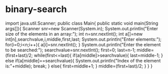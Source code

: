 # binary-search
import java.util.Scanner;
public class Main{
    public static void main(String args[]){
        Scanner snr=new Scanner(System.in);
        System.out.println("Enter size of the elements in an array:");
        int n=snr.nextInt();
        int a[]=new int[n],searchvalue,i,middle,first,last;
        System.out.println("Enter elements:");
        for(i=0;i<n;i++){
            a[i]=snr.nextInt();
        }
        System.out.println("Enter the element to be searched:");
        searchvalue=snr.nextInt();
        first=0;
        last=n-1;
        middle=(first+last)/2;
        while(first<=last){
            if(a[middle]>searchvalue){
                last=middle-1;
            }
            else if(a[middle]==searchvalue){
                System.out.println("Index of the element is:"+middle);
                break;
            }
            else{
                first=middle+1;
            }
            middle=(first+last)/2;
        }
    }
}
